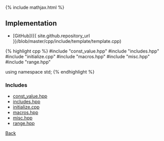 {% include mathjax.html %}



## Implementation

- [GitHub]({{ site.github.repository_url }}/blob/master/cpp/include/template/template.cpp)

{% highlight cpp %}
#include "const_value.hpp"
#include "includes.hpp"
#include "initialize.cpp"
#include "macros.hpp"
#include "misc.hpp"
#include "range.hpp"

using namespace std;
{% endhighlight %}

### Includes

- [const_value.hpp](const_value)
- [includes.hpp](includes)
- [initialize.cpp](initialize)
- [macros.hpp](macros)
- [misc.hpp](misc)
- [range.hpp](range)

[Back](../..)

